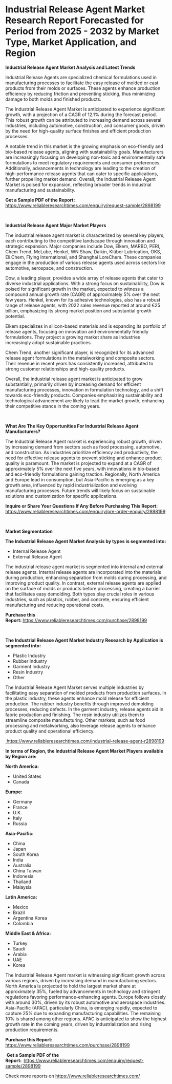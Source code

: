 <p><h1>Industrial Release Agent Market Research Report Forecasted for Period from 2025 -  2032 by Market Type, Market Application, and Region</h1></p><p><strong>Industrial Release Agent Market Analysis and Latest Trends</strong></p>
<p><p>Industrial Release Agents are specialized chemical formulations used in manufacturing processes to facilitate the easy release of molded or cast products from their molds or surfaces. These agents enhance production efficiency by reducing friction and preventing sticking, thus minimizing damage to both molds and finished products.</p><p>The Industrial Release Agent Market is anticipated to experience significant growth, with a projection of a CAGR of 12.1% during the forecast period. This robust growth can be attributed to increasing demand across several industries, including automotive, construction, and consumer goods, driven by the need for high-quality surface finishes and efficient production processes. </p><p>A notable trend in this market is the growing emphasis on eco-friendly and bio-based release agents, aligning with sustainability goals. Manufacturers are increasingly focusing on developing non-toxic and environmentally safe formulations to meet regulatory requirements and consumer preferences. Additionally, advancements in technology are leading to the creation of high-performance release agents that can cater to specific applications, further propelling market demand. Overall, the Industrial Release Agent Market is poised for expansion, reflecting broader trends in industrial manufacturing and sustainability.</p></p>
<p><strong>Get a Sample PDF of the Report:&nbsp;</strong> <a href="https://www.reliableresearchtimes.com/enquiry/request-sample/2898199?utm_campaign=3264&utm_medium=2&utm_source=Github&utm_content=ia&utm_term=15032025&utm_id=industrial-release-agent">https://www.reliableresearchtimes.com/enquiry/request-sample/2898199</a></p>
<p>&nbsp;</p>
<p><strong>Industrial Release Agent Major Market Players</strong></p>
<p><p>The industrial release agent market is characterized by several key players, each contributing to the competitive landscape through innovation and strategic expansion. Major companies include Dow, Elkem, MARBO, PERI, Chem Trend, McLube, Henkel, WN Shaw, Daikin, Klüber Lubrication, OKS, Eli.Chem, Flying International, and Shanghai LoreChem. These companies engage in the production of various release agents used across sectors like automotive, aerospace, and construction.</p><p>Dow, a leading player, provides a wide array of release agents that cater to diverse industrial applications. With a strong focus on sustainability, Dow is poised for significant growth in the market, expected to witness a compound annual growth rate (CAGR) of approximately 5% over the next few years. Henkel, known for its adhesive technologies, also has a robust range of release agents, with 2022 sales revenue reported at around €25 billion, emphasizing its strong market position and substantial growth potential.</p><p>Elkem specializes in silicon-based materials and is expanding its portfolio of release agents, focusing on innovation and environmentally friendly formulations. They project a growing market share as industries increasingly adopt sustainable practices.</p><p>Chem Trend, another significant player, is recognized for its advanced release agent formulations in the metalworking and composite sectors. Their revenue in recent years has consistently increased, attributed to strong customer relationships and high-quality products.</p><p>Overall, the industrial release agent market is anticipated to grow substantially, primarily driven by increasing demand for efficient manufacturing processes, innovation in formulation technology, and a shift towards eco-friendly products. Companies emphasizing sustainability and technological advancement are likely to lead the market growth, enhancing their competitive stance in the coming years.</p></p>
<p>&nbsp;</p>
<p><strong>What Are The Key Opportunities For Industrial Release Agent Manufacturers?</strong></p>
<p><p>The Industrial Release Agent market is experiencing robust growth, driven by increasing demand from sectors such as food processing, automotive, and construction. As industries prioritize efficiency and productivity, the need for effective release agents to prevent sticking and enhance product quality is paramount. The market is projected to expand at a CAGR of approximately 5% over the next five years, with innovations in bio-based and eco-friendly formulations gaining traction. Regionally, North America and Europe lead in consumption, but Asia-Pacific is emerging as a key growth area, influenced by rapid industrialization and evolving manufacturing processes. Future trends will likely focus on sustainable solutions and customization for specific applications.</p></p>
<p><strong>Inquire or Share Your Questions If Any Before Purchasing This Report:</strong> <a href="https://www.reliableresearchtimes.com/enquiry/pre-order-enquiry/2898199?utm_campaign=3264&utm_medium=2&utm_source=Github&utm_content=ia&utm_term=15032025&utm_id=industrial-release-agent">https://www.reliableresearchtimes.com/enquiry/pre-order-enquiry/2898199</a></p>
<p>&nbsp;</p>
<p><strong>Market Segmentation</strong></p>
<p><strong>The Industrial Release Agent Market Analysis by types is segmented into:</strong></p>
<p><ul><li>Internal Release Agent</li><li>External Release Agent</li></ul></p>
<p><p>The industrial release agent market is segmented into internal and external release agents. Internal release agents are incorporated into the materials during production, enhancing separation from molds during processing, and improving product quality. In contrast, external release agents are applied on the surface of molds or products before processing, creating a barrier that facilitates easy demolding. Both types play crucial roles in various industries, such as plastics, rubber, and concrete, ensuring efficient manufacturing and reducing operational costs.</p></p>
<p><strong>Purchase this Report:&nbsp;</strong><a href="https://www.reliableresearchtimes.com/purchase/2898199?utm_campaign=3264&utm_medium=2&utm_source=Github&utm_content=ia&utm_term=15032025&utm_id=industrial-release-agent">https://www.reliableresearchtimes.com/purchase/2898199</a></p>
<p>&nbsp;</p>
<p><strong>The Industrial Release Agent Market Industry Research by Application is segmented into:</strong></p>
<p><ul><li>Plastic Industry</li><li>Rubber Industry</li><li>Garment Industry</li><li>Resin Industry</li><li>Other</li></ul></p>
<p><p>The Industrial Release Agent Market serves multiple industries by facilitating easy separation of molded products from production surfaces. In the plastic industry, these agents enhance mold release for efficient production. The rubber industry benefits through improved demolding processes, reducing defects. In the garment industry, release agents aid in fabric production and finishing. The resin industry utilizes them to streamline composite manufacturing. Other markets, such as food processing and metalworking, also leverage release agents to enhance product quality and operational efficiency.</p></p>
<p><a href="https://www.reliableresearchtimes.com/industrial-release-agent-r2898199?utm_campaign=3264&utm_medium=2&utm_source=Github&utm_content=ia&utm_term=15032025&utm_id=industrial-release-agent">&nbsp;https://www.reliableresearchtimes.com/industrial-release-agent-r2898199</a></p>
<p><strong>In terms of Region, the Industrial Release Agent Market Players available by Region are:</strong></p>
<p>
    <p> <strong> North America: </strong>
        <ul>
            <li>United States</li>
            <li>Canada</li>
        </ul>
        </p> 
    <p> <strong> Europe: </strong>
        <ul>
            <li>Germany</li>
            <li>France</li>
            <li>U.K.</li>
            <li>Italy</li>
            <li>Russia</li>
        </ul>
        </p> 
    <p> <strong> Asia-Pacific: </strong>
        <ul>
            <li>China</li>
            <li>Japan</li>
            <li>South Korea</li>
            <li>India</li>
            <li>Australia</li>
            <li>China Taiwan</li>
            <li>Indonesia</li>
            <li>Thailand</li>
            <li>Malaysia</li>
        </ul>
        </p> 
    <p> <strong> Latin America: </strong>
        <ul>
            <li>Mexico</li>
            <li>Brazil</li>
            <li>Argentina Korea</li>
            <li>Colombia</li>
        </ul>
        </p> 
    <p> <strong> Middle East & Africa: </strong>
        <ul>
            <li>Turkey</li>
            <li>Saudi</li>
            <li>Arabia</li>
            <li>UAE</li>
            <li>Korea</li>
        </ul>
    </p>
    </p>
<p><p>The Industrial Release Agent market is witnessing significant growth across various regions, driven by increasing demand in manufacturing sectors. North America is projected to hold the largest market share at approximately 35%, fueled by advancements in technology and stringent regulations favoring performance-enhancing agents. Europe follows closely with around 30%, driven by its robust automotive and aerospace industries. Asia-Pacific (APAC), particularly China, is emerging rapidly, expected to capture 25% due to expanding manufacturing capabilities. The remaining 10% is shared among other regions. APAC is anticipated to show the highest growth rate in the coming years, driven by industrialization and rising production requirements.</p></p>
<p><strong>Purchase this Report: </strong><a href="https://www.reliableresearchtimes.com/purchase/2898199?utm_campaign=3264&utm_medium=2&utm_source=Github&utm_content=ia&utm_term=15032025&utm_id=industrial-release-agent">https://www.reliableresearchtimes.com/purchase/2898199</a></p>
<p>&nbsp;<strong>Get a Sample PDF of the Report:&nbsp;&nbsp;</strong><a href="https://www.reliableresearchtimes.com/enquiry/request-sample/2898199?utm_campaign=3264&utm_medium=2&utm_source=Github&utm_content=ia&utm_term=15032025&utm_id=industrial-release-agent">https://www.reliableresearchtimes.com/enquiry/request-sample/2898199</a></p>
<p><strong></strong></p>
<p>Check more reports on <a href="https://www.reliableresearchtimes.com/?utm_campaign=3264&utm_medium=2&utm_source=Github&utm_content=ia&utm_term=15032025&utm_id=industrial-release-agent">https://www.reliableresearchtimes.com/</a></p>